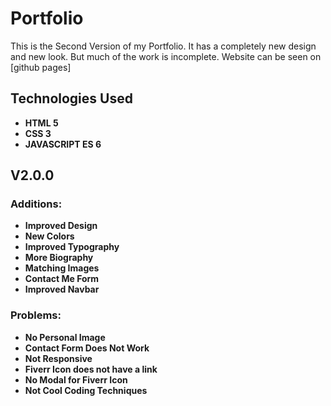 # Portfolio

This is the Second Version of my Portfolio. It has a completely new design and new look.
But much of the work is incomplete.
Website can be seen on [github pages]

## Technologies Used

- **HTML 5**
- **CSS 3**
- **JAVASCRIPT ES 6**

## V2.0.0

### Additions:

- **Improved Design**
- **New Colors**
- **Improved Typography**
- **More Biography**
- **Matching Images**
- **Contact Me Form**
- **Improved Navbar**

### Problems:

- **No Personal Image**
- **Contact Form Does Not Work**
- **Not Responsive**
- **Fiverr Icon does not have a link**
- **No Modal for Fiverr Icon**
- **Not Cool Coding Techniques**
